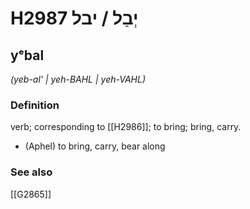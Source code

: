 # H2987 יְבַל / יבל

## yᵉbal

_(yeb-al' | yeh-BAHL | yeh-VAHL)_

### Definition

verb; corresponding to [[H2986]]; to bring; bring, carry.

- (Aphel) to bring, carry, bear along
### See also

[[G2865]]

